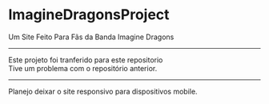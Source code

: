 # ImagineDragonsProject
 Um Site Feito Para Fãs da Banda Imagine Dragons <br>
 <hr>
 Este projeto foi tranferido para este repositorio <br>
 Tive um problema com o repositório anterior.<br>
 <hr>
 Planejo deixar o site responsivo para dispositivos mobile.
